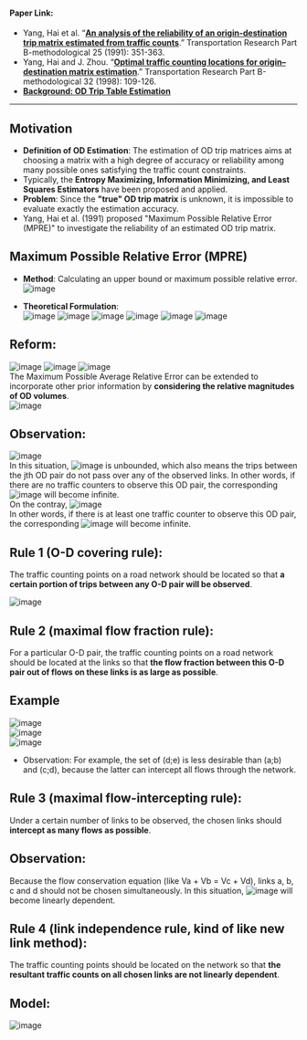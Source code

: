 #### Paper Link:
 - Yang, Hai et al. “[**An analysis of the reliability of an origin-destination trip matrix estimated from traffic counts**](https://www.sciencedirect.com/science/article/pii/019126159190028H?pes=vor).” Transportation Research Part B-methodological 25 (1991): 351-363.       
 - Yang, Hai and J. Zhou. “[**Optimal traffic counting locations for origin–destination matrix estimation**](https://www.sciencedirect.com/science/article/pii/S0191261597000167?via%3Dihub).” Transportation Research Part B-methodological 32 (1998): 109-126.
 - [**Background: OD Trip Table Estimation**](https://github.com/GangSuUGA/The-Optimization-of-Sensor-Location/blob/main/Background02:%20Trip%20Table%20Estimation.md) 
__________________________________________________

## Motivation 
- **Definition of OD Estimation**: The estimation of OD trip matrices aims at choosing a matrix with a high degree of accuracy or reliability among many possible ones satisfying the traffic count constraints. 
- Typically, the **Entropy Maximizing, Information Minimizing, and Least Squares Estimators** have been proposed and applied. 
- **Problem**: Since the **"true" OD trip matrix** is unknown, it is impossible to evaluate exactly the estimation accuracy. 
- Yang, Hai et al. (1991) proposed "Maximum Possible Relative Error (MPRE)" to investigate the reliability of an estimated OD trip matrix. 

## Maximum Possible Relative Error (MPRE) 
- **Method**: Calculating an upper bound or maximum possible relative error. 
![image](https://user-images.githubusercontent.com/88390140/135565833-6d4ee76d-ad0e-4001-b57c-199f28cdd59a.png)

- **Theoretical Formulation**:         
![image](https://user-images.githubusercontent.com/88390140/135566497-158ac894-3e45-4069-b39d-b4d92fc8555e.png)
![image](https://user-images.githubusercontent.com/88390140/135566539-96143314-cdd7-4e6f-85d0-465eb44b12c8.png)
![image](https://user-images.githubusercontent.com/88390140/135566569-c4b638ae-783e-40f6-b433-c885fff25593.png)
![image](https://user-images.githubusercontent.com/88390140/135566577-323b0e99-3477-4e4f-bb09-2f409272261c.png)
![image](https://user-images.githubusercontent.com/88390140/135566598-585203fa-ec01-4cfd-a089-b9d12cc30416.png)
![image](https://user-images.githubusercontent.com/88390140/135566826-093b076a-a4b0-4af8-9f35-5e5c6f73682c.png)

## Reform: 
![image](https://user-images.githubusercontent.com/88390140/135566907-f967754a-4f72-48ba-8ab1-ce1af56f7a82.png)
![image](https://user-images.githubusercontent.com/88390140/135566940-3c3bfb2e-e5fe-4c85-a95b-4c673182a083.png)
![image](https://user-images.githubusercontent.com/88390140/135566968-b8ee5bb1-4286-40ca-a4bd-2f04d6a06cd2.png)           
The Maximum Possible Average Relative Error can be extended to incorporate other prior information by **considering the relative magnitudes of OD volumes**.        
![image](https://user-images.githubusercontent.com/88390140/135566997-dfa52284-9df7-4a7c-8815-c671e2b37b48.png)

## Observation: 
![image](https://user-images.githubusercontent.com/88390140/135631940-b6507272-f01a-4b2b-a605-85181581a582.png)       
In this situation, ![image](https://user-images.githubusercontent.com/88390140/135632115-24ef37d0-fa62-4978-af04-9752db8af352.png) is unbounded, which also means the trips between the jth OD pair do not pass over any of the observed links. In other words, if there are no traffic counters to observe this OD pair, the corresponding ![image](https://user-images.githubusercontent.com/88390140/135632115-24ef37d0-fa62-4978-af04-9752db8af352.png) will become infinite.         
On the contray, ![image](https://user-images.githubusercontent.com/88390140/135632597-5044669f-072f-4ece-b5bd-d7ab60406d55.png)      
In other words, if there is at least one traffic counter to observe this OD pair, the corresponding ![image](https://user-images.githubusercontent.com/88390140/135632115-24ef37d0-fa62-4978-af04-9752db8af352.png) will become infinite.

## Rule 1 (O-D covering rule):     
The traffic counting points on a road network should be located so that **a certain portion of trips between any O-D pair will be observed**.       

![image](https://user-images.githubusercontent.com/88390140/135634859-955d4cff-698c-4af0-b0da-24d522e34133.png)

## Rule 2 (maximal flow fraction rule):     
For a particular O-D pair, the traffic counting points on a road network should be located at the links so that **the flow fraction between this O-D pair out of flows on these links is as large as possible**. 

## Example      
![image](https://ars.els-cdn.com/content/image/1-s2.0-S0191261597000167-gr1.gif)        
![image](https://user-images.githubusercontent.com/88390140/135644290-26b1f134-f2bb-433b-8a0b-716224ed4a60.png)    
![image](https://user-images.githubusercontent.com/88390140/135644613-5be1512a-6bb7-4b82-b8de-d1e1c00364f5.png)

- Observation: For example, the set of (d;e) is less desirable than (a;b) and (c;d), because the latter can intercept all flows through the network.        
## Rule 3 (maximal flow-intercepting rule):      
Under a certain number of links to be observed, the chosen links should **intercept as many flows as possible**. 

## Observation: 
Because the flow conservation equation (like Va + Vb = Vc + Vd), links a, b, c and d should not be chosen simultaneously. In this situation, ![image](https://user-images.githubusercontent.com/88390140/135645677-9fef6a54-ab37-45df-80b0-417ebdf84b45.png) will become linearly dependent.     
      
## Rule 4 (link independence rule, kind of like new link method):      
The traffic counting points should be located on the network so that **the resultant traffic counts on all chosen links are not linearly dependent**.  

## Model: 
![image](https://user-images.githubusercontent.com/88390140/135661559-ad919678-af20-4ef0-8bc3-978aa847c026.png)

